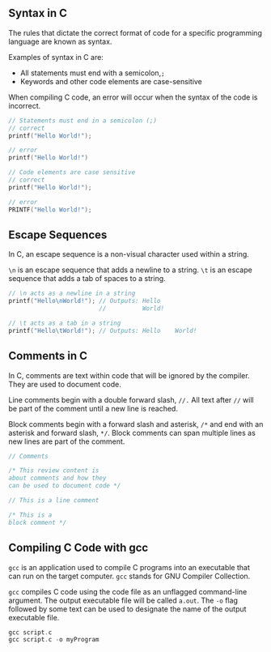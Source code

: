## Syntax in C

The rules that dictate the correct format of code for a specific programming language are known as syntax.

Examples of syntax in C are:

- All statements must end with a semicolon,`;`
- Keywords and other code elements are case-sensitive

When compiling C code, an error will occur when the syntax of the code is incorrect.

```c
// Statements must end in a semicolon (;)
// correct
printf("Hello World!");

// error
printf("Hello World!")

// Code elements are case sensitive
// correct
printf("Hello World!");

// error
PRINTF("Hello World!");
```

## Escape Sequences

In C, an escape sequence is a non-visual character used within a string.

`\n` is an escape sequence that adds a newline to a string. `\t` is an escape sequence that adds a tab of spaces to a string.

```c
// \n acts as a newline in a string
printf("Hello\nWorld!"); // Outputs: Hello
                         //          World!

// \t acts as a tab in a string
printf("Hello\tWorld!"); // Outputs: Hello    World!
```

## Comments in C

In C, comments are text within code that will be ignored by the compiler. They are used to document code.

Line comments begin with a double forward slash, `//.` All text after `//` will be part of the comment until a new line is reached.

Block comments begin with a forward slash and asterisk, `/*` and end with an asterisk and forward slash, `*/`. Block comments can span multiple lines as new lines are part of the comment.

```c
// Comments

/* This review content is
about comments and how they
can be used to document code */

// This is a line comment

/* This is a
block comment */
```

## Compiling C Code with gcc

`gcc` is an application used to compile C programs into an executable that can run on the target computer. `gcc` stands for GNU Compiler Collection.

`gcc` compiles C code using the code file as an unflagged command-line argument. The output executable file will be called `a.out`. The `-o` flag followed by some text can be used to designate the name of the output executable file.

```c
gcc script.c
gcc script.c -o myProgram
```
